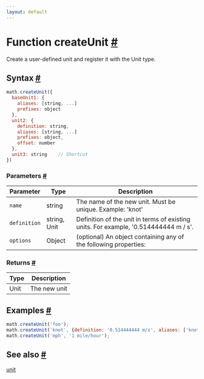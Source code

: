 ```yaml
---
layout: default
---
```


<!-- Note: This file is automatically generated from source code comments. Changes made in this file will be overridden. -->

<h1 id="function-createunit">Function createUnit <a href="#function-createunit" title="Permalink">#</a></h1>

Create a user-defined unit and register it with the Unit type.


<h2 id="syntax">Syntax <a href="#syntax" title="Permalink">#</a></h2>

```js
math.createUnit({
  baseUnit1: {
    aliases: [string, ...]
    prefixes: object
  },
  unit2: {
    definition: string,
    aliases: [string, ...]
    prefixes: object,
    offset: number
  },
  unit3: string    // Shortcut
})
```

<h3 id="parameters">Parameters <a href="#parameters" title="Permalink">#</a></h3>

Parameter | Type | Description
--------- | ---- | -----------
`name` | string | The name of the new unit. Must be unique. Example: 'knot'
`definition` | string, Unit | Definition of the unit in terms of existing units. For example, '0.514444444 m / s'.
`options` | Object | (optional) An object containing any of the following properties:

<h3 id="returns">Returns <a href="#returns" title="Permalink">#</a></h3>

Type | Description
---- | -----------
Unit | The new unit


<h2 id="examples">Examples <a href="#examples" title="Permalink">#</a></h2>

```js
math.createUnit('foo');
math.createUnit('knot', {definition: '0.514444444 m/s', aliases: ['knots', 'kt', 'kts]});
math.createUnit('mph', '1 mile/hour');
```


<h2 id="see-also">See also <a href="#see-also" title="Permalink">#</a></h2>

[unit](unit.html)
